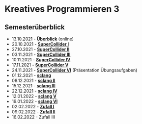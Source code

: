 # Kreatives Programmieren 3

## Semesterüberblick

* 13.10.2021 - **[Überblick](01)** (online)
* 20.10.2021 - **[SuperCollider I](02)**
* 27.10.2021 - **[SuperCollider II](03)**
* 03.11.2021 - **[SuperCollider III](04)**
* 10.11.2021 - **[SuperCollider IV](05)** 
* 17.11.2021 - **[SuperCollider V](06)** 
* 24.11.2021 - **[SuperCollider VI](07)** (Präsentation Übungsaufgaben)
* 01.12.2021 - **[sclang](08)**
* 08.12.2021 - **[sclang II](08)**
* 15.12.2021 - **[sclang III](08)**
* 22.12.2021 - **[sclang IV](08)**
* 12.01.2022 - **[sclang V](08)**
* 19.01.2022 - **[sclang VI](08)**
* 02.02.2022 - **[Zufall I](09)**
* 09.02.2022 - **[Zufall II](10)**
* 16.02.2022 - Zufall III